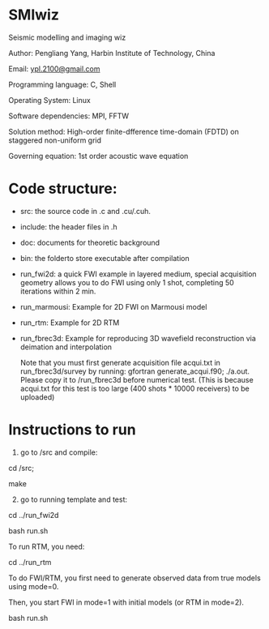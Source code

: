 # SMIwiz
Seismic modelling and imaging wiz

Author: Pengliang Yang, Harbin Institute of Technology, China

Email: ypl.2100@gmail.com

Programming language: C, Shell

Operating System: Linux

Software dependencies: MPI, FFTW

Solution method: High-order finite-dfference time-domain (FDTD) on staggered non-uniform grid

Governing equation: 1st order acoustic wave equation

Code structure:
===============

* src: the source code in .c and .cu/.cuh.

* include: the header files in .h

* doc: documents for theoretic background

* bin: the folderto store executable after compilation

* run_fwi2d: a quick FWI example in layered medium, special acquisition geometry allows you to do FWI using only 1 shot, completing 50 iterations within 2 min.

* run_marmousi: Example for 2D FWI on Marmousi model

* run_rtm: Example for 2D RTM

* run_fbrec3d: Example for reproducing 3D wavefield reconstruction via deimation and interpolation

  Note that you must first generate acquisition file acqui.txt in run_fbrec3d/survey by running: 
  gfortran generate_acqui.f90; ./a.out. 
  Please copy it to /run_fbrec3d before numerical test. (This is because acqui.txt for this test is too large (400 shots * 10000 receivers) to be uploaded)

Instructions to run
===================

1. go to /src and compile:

cd /src;

make
	
2. go to running template and test:

cd ../run_fwi2d

bash run.sh

To run RTM, you need:

cd ../run_rtm

To do FWI/RTM, you first need to generate observed data from true models using mode=0.

Then, you start FWI in mode=1 with initial models (or RTM in mode=2).



bash run.sh
	
